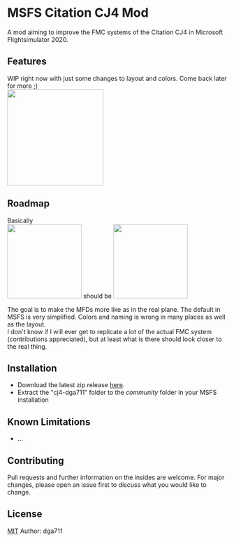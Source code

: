 # MSFS Citation CJ4 Mod

A mod aiming to improve the FMC systems of the Citation CJ4 in Microsoft Flightsimulator 2020.

## Features

WIP right now with just some changes to layout and colors. Come back later for more ;)  
<img src="https://i.imgur.com/C0XIfZr.png" width="220" />

## Roadmap

Basically  
<img src="https://i.imgur.com/k9qeuWs.png" width="170" /> should be <img src="https://i.imgur.com/5eFDyVU.png" width="170" />

The goal is to make the MFDs more like as in the real plane. The default in MSFS is very simplified. Colors and naming is wrong in many places as well as the layout.  
I don't know if I will ever get to replicate a lot of the actual FMC system (contributions appreciated), but at least what is there should look closer to the real thing.

## Installation

* Download the latest zip release [here](https://github.com/dga711/msfs-webui-devkit/releases).
* Extract the "cj4-dga711" folder to the _community_ folder in your MSFS installation

## Known Limitations

* ...

## Contributing
Pull requests and further information on the insides are welcome. For major changes, please open an issue first to discuss what you would like to change.

## License
[MIT](https://choosealicense.com/licenses/mit/)
Author: dga711
